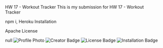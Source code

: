 HW 17 - Workout Tracker
This is my submission for HW 17 - Workout Tracker

npm i, Heroku Installation

Apache License



null
![Profile Photo](https://avatars0.githubusercontent.com/u/46634216?v=4)
![Creator Badge](https://img.shields.io/static/v1?label=Creator&message=TedBelanoff&color=yellow)
![License Badge](https://img.shields.io/static/v1?label=License&message=Apache%20License&color=blue)
![Installation Badge](https://img.shields.io/static/v1?label=Install&message=npm%20i,%20Heroku%20Installation&color=yellow)
